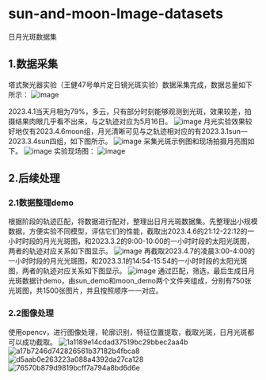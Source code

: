 # sun-and-moon-Image-datasets
日月光斑数据集
## 1.数据采集
塔式聚光器实验（王健47号单片定日镜光斑实验）数据采集完成，数据总量如下所示：
![image](https://user-images.githubusercontent.com/92524510/233988738-b613c669-295b-48d6-ae8b-dbfa4ae47a58.png)

2023.4.1当天月相为79%，多云，只有部分时刻能够观测到光斑，效果较差，拍摄结果肉眼几乎看不出来，与之轨迹对应为5月16日。
![image](https://user-images.githubusercontent.com/92524510/233988907-08a29193-2a9c-4628-97ac-45d6d5124095.png)
月光实验效果较好地仅有2023.4.6moon组，月光清晰可见与之轨迹相对应的有2023.3.1sun—2023.3.4sun四组，如下图所示。
![image](https://user-images.githubusercontent.com/92524510/233988969-ef5b1465-20b5-4301-9e6e-7fd15b9bf713.png)
采集光斑示例图和现场拍摄月亮图如下。
![image](https://user-images.githubusercontent.com/92524510/233989007-d226d54e-f94c-401a-b3b5-b12c5d1fd43a.png)
实验现场图：
![image](https://user-images.githubusercontent.com/92524510/233989041-4f5c9041-6ec1-4539-b6a3-d550d2ce70a1.png)

## 2.后续处理

### 2.1数据整理demo
根据阶段的轨迹匹配，将数据进行配对，整理出日月光斑数据集。先整理出小规模数据，方便实验不同模型，评估它们的性能，截取出2023.4.6的21:12-22:12的一小时时段的月光光斑图，和2023.3.2的9:00-10:00的一小时时段的太阳光斑图，两者的轨迹对应关系如下图显示。
![image](https://user-images.githubusercontent.com/92524510/233989181-0557b7ab-5b01-4209-9cb3-6c2ee7221c2f.png)
再截取2023.4.7的凌晨3:00-4:00的一小时时段的月光光斑图，和2023.3.1的14:54-15:54的一小时时段的太阳光斑图，两者的轨迹对应关系如下图显示。
![image](https://user-images.githubusercontent.com/92524510/233989217-bf9c3bfd-ee9d-44b4-86b3-a06ee2587caa.png)
通过匹配，筛选，最后生成日月光斑数据计demo，由sun_demo和moon_demo两个文件夹组成，分别有750张光斑图，共1500张图片，并且按照顺序一一对应。

### 2.2图像处理
使用opencv，进行图像处理，轮廓识别，特征位置提取，截取光斑，日月光斑都可以成功截取。
![1a1189e14cdad37519bc29bbec2aa4b](https://user-images.githubusercontent.com/92524510/233989785-1115a503-f51f-4c64-92dd-37423830571d.png)
![a17b7246d742826561b37182b4fbca8](https://user-images.githubusercontent.com/92524510/233989797-043527ad-3ea2-498f-b6bc-9cc6e0344719.png)
![d5aab0e263223a088a4392da27ca128](https://user-images.githubusercontent.com/92524510/233989809-444b4f06-89e3-4a10-9a3a-aad1fc2c3014.jpg)
![76570b879d9819bcff7a794a8bd6d6e](https://user-images.githubusercontent.com/92524510/233989824-46be1235-722f-43b4-bef2-5bb1491d525f.jpg)
